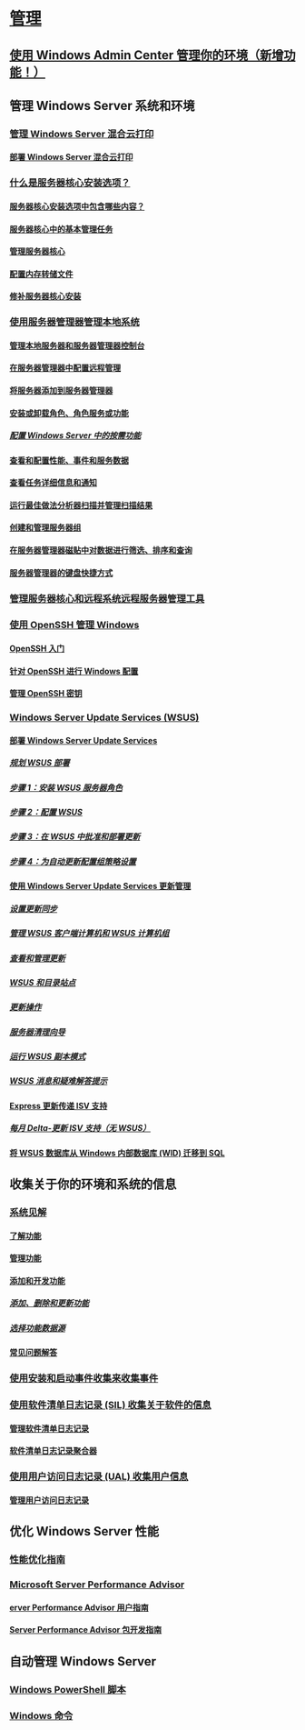 # [管理](manage-windows-server.yml)
## [使用 Windows Admin Center 管理你的环境（新增功能！）](../manage/windows-admin-center/overview.md)
## 管理 Windows Server 系统和环境
### [管理 Windows Server 混合云打印](hybrid-cloud-print/hybrid-cloud-print-overview.md)
#### [部署 Windows Server 混合云打印](hybrid-cloud-print/hybrid-cloud-print-deploy.md)
### [什么是服务器核心安装选项？](server-core/what-is-server-core.md)
#### [服务器核心安装选项中包含哪些内容？](server-core/server-core-roles-and-services.md)
#### [服务器核心中的基本管理任务](server-core/server-core-administer.md)
#### [管理服务器核心](server-core/server-core-manage.md)
#### [配置内存转储文件](server-core/server-core-memory-dump.md)
#### [修补服务器核心安装](server-core/server-core-servicing.md)
### [使用服务器管理器管理本地系统](server-manager/server-manager.md)
#### [管理本地服务器和服务器管理器控制台](server-manager/manage-the-local-server-and-the-server-manager-console.md)
#### [在服务器管理器中配置远程管理](server-manager/configure-remote-management-in-server-manager.md)
#### [将服务器添加到服务器管理器](server-manager/add-servers-to-server-manager.md)
#### [安装或卸载角色、角色服务或功能](server-manager/install-or-uninstall-roles-role-services-or-features.md)
##### [配置 Windows Server 中的按需功能](server-manager/configure-features-on-demand-in-windows-server.md)
#### [查看和配置性能、事件和服务数据](server-manager/view-and-configure-performance-event-and-service-data.md)
#### [查看任务详细信息和通知](server-manager/view-task-details-and-notifications.md)
#### [运行最佳做法分析器扫描并管理扫描结果](server-manager/run-best-practices-analyzer-scans-and-manage-scan-results.md)
#### [创建和管理服务器组](server-manager/create-and-manage-server-groups.md)
#### [在服务器管理器磁贴中对数据进行筛选、排序和查询](server-manager/filter-sort-and-query-data-in-server-manager-tiles.md)
#### [服务器管理器的键盘快捷方式](server-manager/keyboard-shortcuts-for-server-manager.md)
### [管理服务器核心和远程系统远程服务器管理工具](../remote/remote-server-administration-tools.md)
### [使用 OpenSSH 管理 Windows](OpenSSH/OpenSSH_Overview.md)
#### [OpenSSH 入门](OpenSSH/OpenSSH_Install_FirstUse.md)
#### [针对 OpenSSH 进行 Windows 配置](OpenSSH/OpenSSH_Server_Configuration.md)
#### [管理 OpenSSH 密钥](OpenSSH/OpenSSH_KeyManagement.md)
### [Windows Server Update Services (WSUS)](windows-server-update-services/get-started/windows-server-update-services-wsus.md)
#### [部署 Windows Server Update Services](windows-server-update-services/deploy/deploy-windows-server-update-services.md)
##### [规划 WSUS 部署](windows-server-update-services/plan/plan-your-wsus-deployment.md)
##### [步骤 1：安装 WSUS 服务器角色](windows-server-update-services/deploy/1-install-the-wsus-server-role.md)
##### [步骤 2：配置 WSUS](windows-server-update-services/deploy/2-configure-wsus.md)
##### [步骤 3：在 WSUS 中批准和部署更新](windows-server-update-services/deploy/3-approve-and-deploy-updates-in-wsus.md)
##### [步骤 4：为自动更新配置组策略设置](windows-server-update-services/deploy/4-configure-group-policy-settings-for-automatic-updates.md)
#### [使用 Windows Server Update Services 更新管理](windows-server-update-services/manage/update-management-with-windows-server-update-services.md)
##### [设置更新同步](windows-server-update-services/manage/setting-up-update-synchronizations.md)
##### [管理 WSUS 客户端计算机和 WSUS 计算机组](windows-server-update-services/manage/managing-wsus-client-computers-and-wsus-computer-groups.md)
##### [查看和管理更新](windows-server-update-services/manage/viewing-and-managing-updates.md)
##### [WSUS 和目录站点](windows-server-update-services/manage/wsus-and-the-catalog-site.md)
##### [更新操作](windows-server-update-services/manage/updates-operations.md)
##### [服务器清理向导](windows-server-update-services/manage/the-server-cleanup-wizard.md)
##### [运行 WSUS 副本模式](windows-server-update-services/manage/running-wsus-replica-mode.md)
##### [WSUS 消息和疑难解答提示](windows-server-update-services/manage/wsus-messages-and-troubleshooting-tips.md)
#### [Express 更新传递 ISV 支持](windows-server-update-services/deploy/express-update-delivery-isv-support.md)
##### [每月 Delta-更新 ISV 支持（无 WSUS）](windows-server-update-services/deploy/monthly-delta-update-isv-support-without-WSUS.md)
#### [将 WSUS 数据库从 Windows 内部数据库 (WID) 迁移到 SQL](windows-server-update-services/manage/wid-to-sql-migration.md)

## 收集关于你的环境和系统的信息
### [系统见解](..\manage\system-insights\overview.md)
#### [了解功能](..\manage\system-insights\understanding-capabilities.md)
#### [管理功能](..\manage\system-insights\managing-capabilities.md)
#### [添加和开发功能](..\manage\system-insights\adding-and-developing-capabilities.md)
##### [添加、删除和更新功能](..\manage\system-insights\add-remove-update-capabilities.md)
##### [选择功能数据源](..\manage\system-insights\data-sources.md)
#### [常见问题解答](..\manage\system-insights\faq.md)
### [使用安装和启动事件收集来收集事件](Get-started-with-Setup-and-Boot-Event-Collection.md)
### [使用软件清单日志记录 (SIL) 收集关于软件的信息](software-inventory-logging/get-started-with-software-inventory-logging.md)
#### [管理软件清单日志记录](software-inventory-logging/manage-software-inventory-logging.md)
#### [软件清单日志记录聚合器](software-inventory-logging/software-inventory-logging-aggregator.md)
### [使用用户访问日志记录 (UAL) 收集用户信息](user-access-logging/get-started-with-user-access-logging.md)
#### [管理用户访问日志记录](user-access-logging/manage-user-access-logging.md)

## 优化 Windows Server 性能
### [性能优化指南](performance-tuning/index.md) 
### [Microsoft Server Performance Advisor](server-performance-advisor/microsoft-server-performance-advisor.md)
#### [erver Performance Advisor 用户指南](server-performance-advisor/server-performance-advisor-users-guide.md)
#### [Server Performance Advisor 包开发指南](server-performance-advisor/server-performance-advisor-pack-development-guide.md)

## 自动管理 Windows Server
### [Windows PowerShell 脚本](/powershell/scripting/powershell-scripting?view=powershell-5.1)
### [Windows 命令](windows-commands/windows-commands.md)